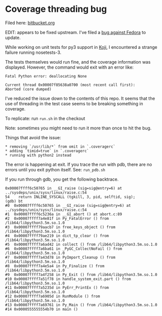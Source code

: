 Coverage threading bug
======================

Filed here: [bitbucket.org](https://bitbucket.org/ned/coveragepy/issues/583/fatal-python-error-with-threaded-unit-test)

EDIT: appears to be fixed upstream. I've filed a
[bug against Fedora](https://bugzilla.redhat.com/show_bug.cgi?id=1452339)
to update.

While working on unit tests for py3 support in [Koji](https://pagure.io/koji),
I encountered a strange failure running nosetests-3.

The tests themselves would run fine, and the coverage information was
displayed. However, the command would exit with an error like:

```
Fatal Python error: deallocating None

Current thread 0x00007f85638a0700 (most recent call first):
Aborted (core dumped)
```

I've reduced the issue down to the contents of this repo. It seems that the
use of threading in the test case seems to be breaking something in coverage.

To replicate: run `run.sh` in the checkout

Note: sometimes you might need to run it more than once to hit the bug.

Things that avoid the issue:

    * removing `/usr/lib/*` from omit in `.coveragerc`
    * adding `timid=true` in `.coveragerc`
    * running with python2 instead

The error is happening at exit. If you trace the run with pdb, there are no
errors until you exit python itself. See: `run_pdb.sh`

If you run through gdb, you get the following backtrace.

```
0x00007ffff6c50765 in __GI_raise (sig=sig@entry=6) at ../sysdeps/unix/sysv/linux/raise.c:54
54	  return INLINE_SYSCALL (tgkill, 3, pid, selftid, sig);
(gdb) bt
#0  0x00007ffff6c50765 in __GI_raise (sig=sig@entry=6) at ../sysdeps/unix/sysv/linux/raise.c:54
#1  0x00007ffff6c5236a in __GI_abort () at abort.c:89
#2  0x00007ffff7a4e81f in Py_FatalError () from /lib64/libpython3.5m.so.1.0
#3  0x00007ffff79aacb7 in free_keys_object () from /lib64/libpython3.5m.so.1.0
#4  0x00007ffff79ae219 in dict_tp_clear () from /lib64/libpython3.5m.so.1.0
#5  0x00007ffff7a6ad42 in collect () from /lib64/libpython3.5m.so.1.0
#6  0x00007ffff7a6ba61 in _PyGC_CollectNoFail () from /lib64/libpython3.5m.so.1.0
#7  0x00007ffff7a43d78 in PyImport_Cleanup () from /lib64/libpython3.5m.so.1.0
#8  0x00007ffff7a4e5a4 in Py_Finalize () from /lib64/libpython3.5m.so.1.0
#9  0x00007ffff7a4f258 in Py_Exit () from /lib64/libpython3.5m.so.1.0
#10 0x00007ffff7a51f78 in handle_system_exit.part () from /lib64/libpython3.5m.so.1.0
#11 0x00007ffff7a5235d in PyErr_PrintEx () from /lib64/libpython3.5m.so.1.0
#12 0x00007ffff7a6905d in RunModule () from /lib64/libpython3.5m.so.1.0
#13 0x00007ffff7a69761 in Py_Main () from /lib64/libpython3.5m.so.1.0
#14 0x0000555555554b70 in main ()
```


